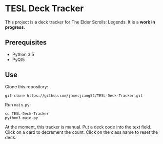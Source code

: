 # TESL Deck Tracker

This project is a deck tracker for The Elder Scrolls: Legends. It is a **work in progress**.

## Prerequisites
* Python 3.5
* PyQt5

## Use

Clone this repository:

```
git clone https://github.com/jamesjiang52/TESL-Deck-Tracker.git
```

Run `main.py`:

```
cd TESL-Deck-Tracker
python3 main.py
```

At the moment, this tracker is manual. Put a deck code into the text field. Click on a card to decrement the count. Click on the class name to reset the deck.
